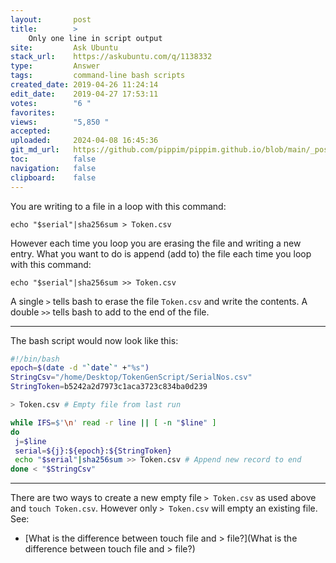 ```yaml
---
layout:       post
title:        >
    Only one line in script output
site:         Ask Ubuntu
stack_url:    https://askubuntu.com/q/1138332
type:         Answer
tags:         command-line bash scripts
created_date: 2019-04-26 11:24:14
edit_date:    2019-04-27 17:53:11
votes:        "6 "
favorites:    
views:        "5,850 "
accepted:     
uploaded:     2024-04-08 16:45:36
git_md_url:   https://github.com/pippim/pippim.github.io/blob/main/_posts/2019/2019-04-26-Only-one-line-in-script-output.md
toc:          false
navigation:   false
clipboard:    false
---
```


You are writing to a file in a loop with this command:

``` 
echo "$serial"|sha256sum > Token.csv
```

However each time you loop you are erasing the file and writing a new entry. What you want to do is append (add to) the file each time you loop with this command:

``` 
echo "$serial"|sha256sum >> Token.csv
```

A single `>` tells bash to erase the file `Token.csv` and write the contents. A double `>>` tells bash to add to the end of the file.


----------

The bash script would now look like this:

``` bash
#!/bin/bash
epoch=$(date -d "`date`" +"%s")
StringCsv="/home/Desktop/TokenGenScript/SerialNos.csv"
StringToken=b5242a2d7973c1aca3723c834ba0d239

> Token.csv # Empty file from last run

while IFS=$'\n' read -r line || [ -n "$line" ]
do
 j=$line
 serial=${j}:${epoch}:${StringToken}
 echo "$serial"|sha256sum >> Token.csv # Append new record to end
done < "$StringCsv"
```


----------


There are two ways to create a new empty file `> Token.csv` as used above and `touch Token.csv`. However only `> Token.csv` will empty an existing file. See:

- [What is the difference between touch file and &gt; file?](What is the difference between touch file and &gt; file?)

